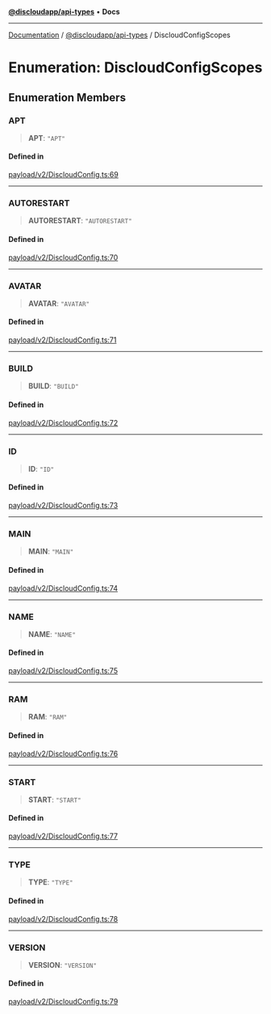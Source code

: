 [**@discloudapp/api-types**](../README.md) • **Docs**

***

[Documentation](../../../packages.md) / [@discloudapp/api-types](../README.md) / DiscloudConfigScopes

# Enumeration: DiscloudConfigScopes

## Enumeration Members

### APT

> **APT**: `"APT"`

#### Defined in

[payload/v2/DiscloudConfig.ts:69](https://github.com/discloud/discloud.app/blob/e957c12968777c01a56e127121040f7eaaf9b803/packages/api-types/payload/v2/DiscloudConfig.ts#L69)

***

### AUTORESTART

> **AUTORESTART**: `"AUTORESTART"`

#### Defined in

[payload/v2/DiscloudConfig.ts:70](https://github.com/discloud/discloud.app/blob/e957c12968777c01a56e127121040f7eaaf9b803/packages/api-types/payload/v2/DiscloudConfig.ts#L70)

***

### AVATAR

> **AVATAR**: `"AVATAR"`

#### Defined in

[payload/v2/DiscloudConfig.ts:71](https://github.com/discloud/discloud.app/blob/e957c12968777c01a56e127121040f7eaaf9b803/packages/api-types/payload/v2/DiscloudConfig.ts#L71)

***

### BUILD

> **BUILD**: `"BUILD"`

#### Defined in

[payload/v2/DiscloudConfig.ts:72](https://github.com/discloud/discloud.app/blob/e957c12968777c01a56e127121040f7eaaf9b803/packages/api-types/payload/v2/DiscloudConfig.ts#L72)

***

### ID

> **ID**: `"ID"`

#### Defined in

[payload/v2/DiscloudConfig.ts:73](https://github.com/discloud/discloud.app/blob/e957c12968777c01a56e127121040f7eaaf9b803/packages/api-types/payload/v2/DiscloudConfig.ts#L73)

***

### MAIN

> **MAIN**: `"MAIN"`

#### Defined in

[payload/v2/DiscloudConfig.ts:74](https://github.com/discloud/discloud.app/blob/e957c12968777c01a56e127121040f7eaaf9b803/packages/api-types/payload/v2/DiscloudConfig.ts#L74)

***

### NAME

> **NAME**: `"NAME"`

#### Defined in

[payload/v2/DiscloudConfig.ts:75](https://github.com/discloud/discloud.app/blob/e957c12968777c01a56e127121040f7eaaf9b803/packages/api-types/payload/v2/DiscloudConfig.ts#L75)

***

### RAM

> **RAM**: `"RAM"`

#### Defined in

[payload/v2/DiscloudConfig.ts:76](https://github.com/discloud/discloud.app/blob/e957c12968777c01a56e127121040f7eaaf9b803/packages/api-types/payload/v2/DiscloudConfig.ts#L76)

***

### START

> **START**: `"START"`

#### Defined in

[payload/v2/DiscloudConfig.ts:77](https://github.com/discloud/discloud.app/blob/e957c12968777c01a56e127121040f7eaaf9b803/packages/api-types/payload/v2/DiscloudConfig.ts#L77)

***

### TYPE

> **TYPE**: `"TYPE"`

#### Defined in

[payload/v2/DiscloudConfig.ts:78](https://github.com/discloud/discloud.app/blob/e957c12968777c01a56e127121040f7eaaf9b803/packages/api-types/payload/v2/DiscloudConfig.ts#L78)

***

### VERSION

> **VERSION**: `"VERSION"`

#### Defined in

[payload/v2/DiscloudConfig.ts:79](https://github.com/discloud/discloud.app/blob/e957c12968777c01a56e127121040f7eaaf9b803/packages/api-types/payload/v2/DiscloudConfig.ts#L79)
